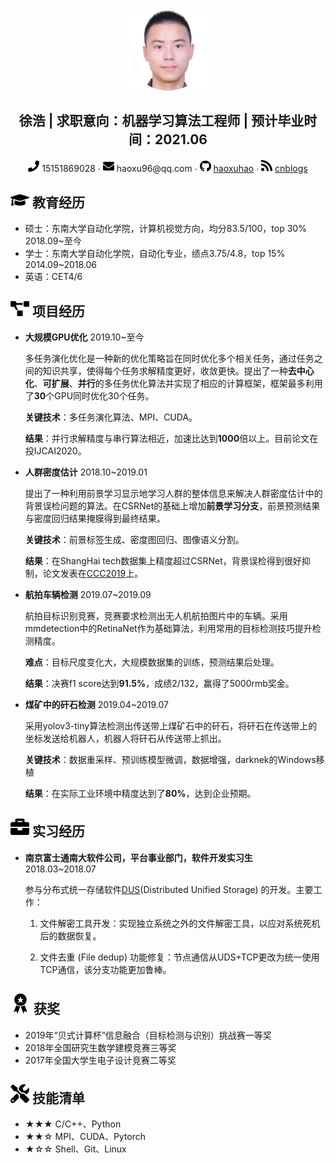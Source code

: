  <center>
     <img src="assets/circle-cropped.png" width="130px">
   <h2>徐浩 | 求职意向：机器学习算法工程师 | 预计毕业时间：2021.06</h2>
     <div>
         <span>
             <img src="assets/phone-solid.svg" width="18px">
             15151869028
         </span>
         ·
         <span>
             <img src="assets/envelope-solid.svg" width="18px">
             haoxu96@qq.com
         </span>
         ·
         <span>
             <img src="assets/github-brands.svg" width="18px">
             <a href="https://github.com/haoxuhao">haoxuhao</a>
         </span>
         ·
         <span>
             <img src="assets/rss-solid.svg" width="18px">
             <a href="https://www.cnblogs.com/walter-xh/"> cnblogs</a>
         </span>
     </div>
 </center>

## <img src="assets/graduation-cap-solid.svg" width="30px"> 教育经历

- 硕士：东南大学自动化学院，计算机视觉方向，均分83.5/100，top 30%                               2018.09~至今
- 学士：东南大学自动化学院，自动化专业，绩点3.75/4.8，top 15%                                        2014.09~2018.06
- 英语：CET4/6 

## <img src="assets/project-diagram-solid.svg" width="30px"> 项目经历

- **大规模GPU优化**                                                                  														     2019.10~至今

  多任务演化优化是一种新的优化策略旨在同时优化多个相关任务，通过任务之间的知识共享，使得每个任务求解精度更好，收敛更快。提出了一种**去中心化**、**可扩展**、**并行**的多任务优化算法并实现了相应的计算框架，框架最多利用了**30**个GPU同时优化30个任务。

  **关键技术**：多任务演化算法、MPI、CUDA。

  **结果**：并行求解精度与串行算法相近，加速比达到**1000**倍以上。目前论文在投IJCAI2020。

- **人群密度估计**                                                                                                                                 2018.10~2019.01

  提出了一种利用前景学习显示地学习人群的整体信息来解决人群密度估计中的背景误检问题的算法。在CSRNet的基础上增加**前景学习分支**，前景预测结果与密度回归结果掩膜得到最终结果。

  **关键技术**：前景标签生成、密度图回归、图像语义分割。

  **结果**：在ShangHai tech数据集上精度超过CSRNet，背景误检得到很好抑制，论文发表在[CCC2019](https://ieeexplore.ieee.org/document/8865761/)上。

- **航拍车辆检测**                                                                                                                                 2019.07~2019.09

  航拍目标识别竞赛，竞赛要求检测出无人机航拍图片中的车辆。采用mmdetection中的RetinaNet作为基础算法，利用常用的目标检测技巧提升检测精度。

  **难点**：目标尺度变化大，大规模数据集的训练，预测结果后处理。

  **结果**：决赛f1 score达到**91.5%**，成绩2/132，赢得了5000rmb奖金。

- **煤矿中的矸石检测**                                                                                                                         2019.04~2019.07 

  采用yolov3-tiny算法检测出传送带上煤矿石中的矸石，将矸石在传送带上的坐标发送给机器人，机器人将矸石从传送带上抓出。

  **关键技术**：数据重采样、预训练模型微调，数据增强，darknek的Windows移植
  
  **结果**：在实际工业环境中精度达到了**80%**，达到企业预期。

## <img src="assets/briefcase-solid.svg" width="30px"> 实习经历

- **南京富士通南大软件公司，平台事业部门，软件开发实习生**                                                   2018.03~2018.07

  参与分布式统一存储软件[DUS](https://www.fujitsu.com/cn/group/fnst/solution/#title3)(Distributed Unified Storage) 的开发。主要工作：

  1. 文件解密工具开发：实现独立系统之外的文件解密工具，以应对系统死机后的数据恢复。

  2. 文件去重 (File dedup) 功能修复：节点通信从UDS+TCP更改为统一使用TCP通信，该分支功能更加鲁棒。
  

##  <img src="assets/award.svg" width="32px"> 获奖

- 2019年“贝式计算杯”信息融合（目标检测与识别）挑战赛一等奖
- 2018年全国研究生数学建模竞赛三等奖
- 2017年全国大学生电子设计竞赛二等奖

## <img src="assets/tools-solid.svg" width="30px"> 技能清单

- ★★★ C/C++、Python
- ★★☆ MPI、CUDA、Pytorch
- ★☆☆ Shell、Git、Linux